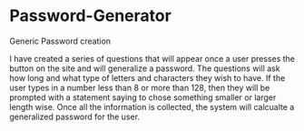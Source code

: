 # Password-Generator
Generic Password creation

I have created a series of questions that will appear once a user presses the button on the site and will generalize a password. The questions will ask how long and what type of letters and characters they wish to have. If the user types in a number less than 8 or more than 128, then they will be prompted with a statement saying to chose something smaller or larger length wise. Once all the information is collected, the system will calcualte a generalized password for the user.
